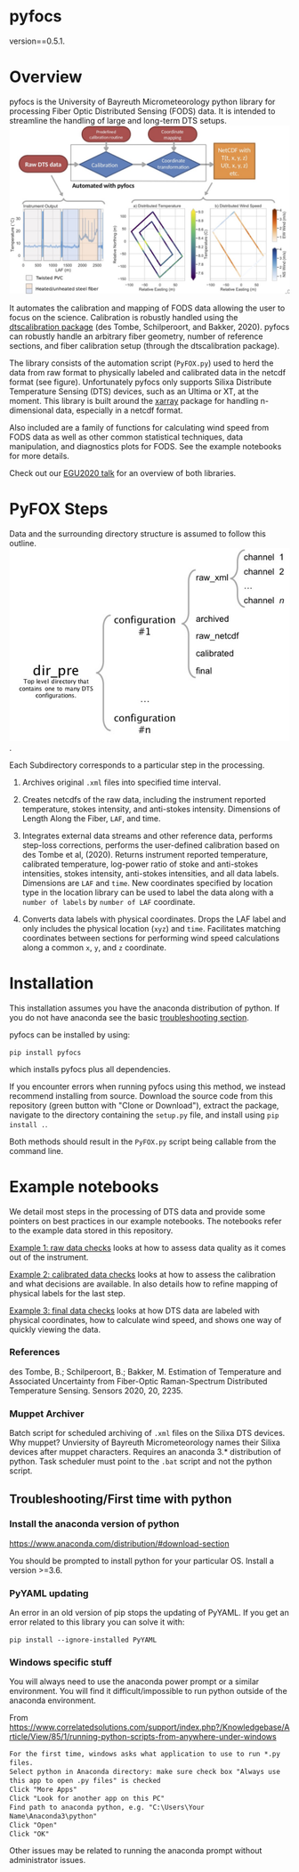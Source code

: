# pyfocs

version==0.5.1.

# Overview

pyfocs is the University of Bayreuth Micrometeorology python library for processing Fiber Optic Distributed Sensing (FODS) data. It is intended to streamline the handling of large and long-term DTS setups.
![](pyfocs_workflow.jpg)

It automates the calibration and mapping of FODS data allowing the user to focus on the science. Calibration is robustly handled using the [dtscalibration package](https://github.com/dtscalibration/python-dts-calibration) (des Tombe, Schilperoort, and Bakker, 2020). pyfocs can robustly handle an arbitrary fiber geometry, number of reference sections, and fiber calibration setup (through the dtscalibration package).

The library consists of the automation script (`PyFOX.py`) used to herd the data from raw format to physically labeled and calibrated data in the netcdf format (see figure). Unfortunately pyfocs only supports Silixa Distribute Temperature Sensing (DTS) devices, such as an Ultima or XT, at the moment. This library is built around the [xarray](http://xarray.pydata.org) package for handling n-dimensional data, especially in a netcdf format.

Also included are a family of functions for calculating wind speed from FODS data as well as other common statistical techniques, data manipulation, and diagnostics plots for FODS. See the example notebooks for more details.

Check out our [EGU2020 talk](notebooks/EGU2020/Schilperoort_dtscalibration_pyfocs.pdf) for an overview of both libraries.

# PyFOX Steps

Data and the surrounding directory structure is assumed to follow this outline.
![](data_structure_scheme.jpg).

Each Subdirectory corresponds to a particular step in the processing.

1) Archives original `.xml` files into specified time interval.

2) Creates netcdfs of the raw data, including the instrument reported temperature, stokes intensity, and anti-stokes intensity. Dimensions of Length Along the Fiber, `LAF`, and time.

3) Integrates external data streams and other reference data, performs step-loss corrections, performs the user-defined calibration based on des Tombe et al, (2020). Returns instrument reported temperature, calibrated temperature, log-power ratio of stoke and anti-stokes intensities, stokes intensity, anti-stokes intensities, and all data labels. Dimensions are `LAF` and `time`. New coordinates specified by location type in the location library can be used to label the data along with a `number of labels` by `number of LAF` coordinate.

4) Converts data labels with physical coordinates. Drops the LAF label and only includes the physical location (`xyz`) and `time`. Facilitates matching coordinates between sections for performing wind speed calculations along a common `x`, `y`, and `z` coordinate.

# Installation

This installation assumes you have the anaconda distribution of python. If you do not have anaconda see the basic [troubleshooting section](#Troubleshooting).

pyfocs can be installed by using:

`pip install pyfocs`

which installs pyfocs plus all dependencies.

If you encounter errors when running pyfocs using this method, we instead recommend installing from source. Download the source code from this repository (green button with "Clone or Download"), extract the package, navigate to the directory containing the `setup.py` file, and install using `pip install .`.

Both methods should result in the `PyFOX.py` script being callable from the command line.

# Example notebooks

We detail most steps in the processing of DTS data and provide some pointers on best practices in our example notebooks. The notebooks refer to the example data stored in this repository.

[Example 1: raw data checks](notebooks/pyfocs_ex1_rawdatacheck.ipynb) looks at how to assess data quality as it comes out of the instrument.

[Example 2: calibrated data checks](notebooks/pyfocs_ex2_calibcheck.ipynb) looks at how to assess the calibration and what decisions are available. In also details how to refine mapping of physical labels for the last step.

[Example 3: final data checks](notebooks/pyfocs_ex3_finalcheck.ipynb) looks at how DTS data are labeled with physical coordinates, how to calculate wind speed, and shows one way of quickly viewing the data.

### References

des Tombe, B.; Schilperoort, B.; Bakker, M. Estimation of Temperature and Associated Uncertainty from Fiber-Optic Raman-Spectrum Distributed Temperature Sensing. Sensors 2020, 20, 2235.

### Muppet Archiver

Batch script for scheduled archiving of `.xml` files on the Silixa DTS devices. Why muppet? Unviersity of Bayreuth Micrometeorology names their Silixa devices after muppet characters. Requires an anaconda 3.* distribution of python. Task scheduler must point to the `.bat` script and not the python script.

## <a name="Troubleshooting"></a>Troubleshooting/First time with python

### Install the anaconda version of python
https://www.anaconda.com/distribution/#download-section

You should be prompted to install python for your particular OS. Install a version >=3.6.

### PyYAML updating
An error in an old version of pip stops the updating of PyYAML. If you get an error related to this library you can solve it with:

`pip install --ignore-installed PyYAML`

### Windows specific stuff
You will always need to use the anaconda power prompt or a similar environment. You will find it difficult/impossible to run python outside of the anaconda environment.

From https://www.correlatedsolutions.com/support/index.php?/Knowledgebase/Article/View/85/1/running-python-scripts-from-anywhere-under-windows

```
For the first time, windows asks what application to use to run *.py files.
Select python in Anaconda directory: make sure check box "Always use this app to open .py files" is checked
Click "More Apps"
Click "Look for another app on this PC"
Find path to anaconda python, e.g. "C:\Users\Your Name\Anaconda3\python"
Click "Open"
Click "OK"
```

Other issues may be related to running the anaconda prompt without administrator issues.
